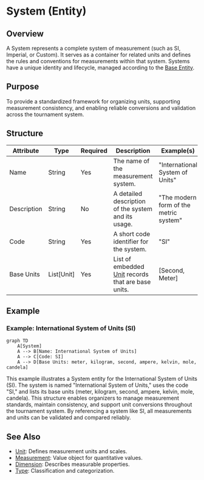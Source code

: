 
# System (Entity)

## Overview

A System represents a complete system of measurement (such as SI, Imperial, or Custom). It serves as a container for related units and defines the rules and conventions for measurements within that system. Systems have a unique identity and lifecycle, managed according to the [Base Entity](../../foundation/base_entity.md).

## Purpose

To provide a standardized framework for organizing units, supporting measurement consistency, and enabling reliable conversions and validation across the tournament system.

## Structure

| Attribute    | Type       | Required | Description                                                                 | Example(s)                                 |
|--------------|------------|----------|-----------------------------------------------------------------------------|--------------------------------------------|
| Name         | String     | Yes      | The name of the measurement system.                                         | "International System of Units"           |
| Description  | String     | No       | A detailed description of the system and its usage.                         | "The modern form of the metric system"    |
| Code         | String     | Yes      | A short code identifier for the system.                                     | "SI"                                      |
| Base Units   | List[Unit] | Yes      | List of embedded [Unit](../../classification/measurement/unit.md) records that are base units. | [Second, Meter]           |

## Example

### Example: International System of Units (SI)

```mermaid
graph TD
    A[System]
    A --> B[Name: International System of Units]
    A --> C[Code: SI]
    A --> D[Base Units: meter, kilogram, second, ampere, kelvin, mole, candela]
```

This example illustrates a System entity for the International System of Units (SI). The system is named "International System of Units," uses the code "SI," and lists its base units (meter, kilogram, second, ampere, kelvin, mole, candela). This structure enables organizers to manage measurement standards, maintain consistency, and support unit conversions throughout the tournament system. By referencing a system like SI, all measurements and units can be validated and compared reliably.

## See Also

- [Unit](../../classification/measurement/unit.md): Defines measurement units and scales.
- [Measurement](../../classification/measurement/measurement.md): Value object for quantitative values.
- [Dimension](../../classification/dimension.md): Describes measurable properties.
- [Type](../../classification/type.md): Classification and categorization.
